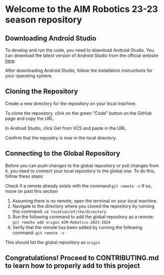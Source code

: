 # Welcome to the AIM Robotics 23-23 season repository

## Downloading Android Studio

To develop and run the code, you need to download Android Studio. You can download the latest version of Android Studio from the official website [here](https://developer.android.com/studio).

After downloading Android Studio, follow the installation instructions for your operating system.

## Cloning the Repository

Create a new directory for the repository on your local machine.

To clone the repository, click on the green "Code" button on the GitHub page and copy the URL.

In Android Studio, click Get from VCS and paste in the URL.

Confirm that the repositry is now in the local directory.

## Connecting to the Global Repository

Before you can push changes to the global repository or pull changes from it, you need to connect your local repository to the global one. To do this, follow these steps:

Check if a remote already exists with the command:`git remote -v`
If so, move on past this section

1. Assuming there is no remote, open the terminal on your local machine.
2. Navigate to the directory where you cloned the repository by running this command: `cd location/of/the/directory`
3. Run the following command to add the global repository as a remote: `git remote add origin AIM-Robotics-2023-2024`
4. Verify that the remote has been added by running the following command: `git remote -v`

This should list the global repository as `origin`

## Congratulations! Proceed to CONTRIBUTING.md to learn how to properly add to this project
